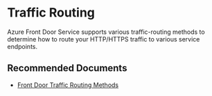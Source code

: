 <properties
    pageTitle="Traffic Routing"
    description="Traffic Routing"
    service="microsoft.afd"
    resource="afd"
    authors="jtwalters25" 
    authorAlias="jewalte"
    displayOrder=""
    selfHelpType="generic"
    supportTopicIds="32614236"
    resourceTags=""
    productPesIds="16611"
    cloudEnvironments="public"
/>

# Traffic Routing

Azure Front Door Service supports various traffic-routing methods to determine how to route your HTTP/HTTPS traffic to various service endpoints.  

## **Recommended Documents**

* [Front Door Traffic Routing Methods](https://docs.microsoft.com/en-us/azure/frontdoor/front-door-routing-methods) 
